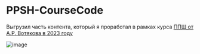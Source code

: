 # PPSH-CourseCode
Выгрузил часть контента, который я проработал в рамках курса <a href = "https://votyakov.com/python?utm_source=site&utm_medium=link&utm_campaign=main" >ППШ от А.Р. Вотякова в 2023 году </a>


![image](https://github.com/EwO89/PPSH-CourseCode/assets/139001963/42fa2b7f-cad1-44c0-adad-c73fa9e70278) 
